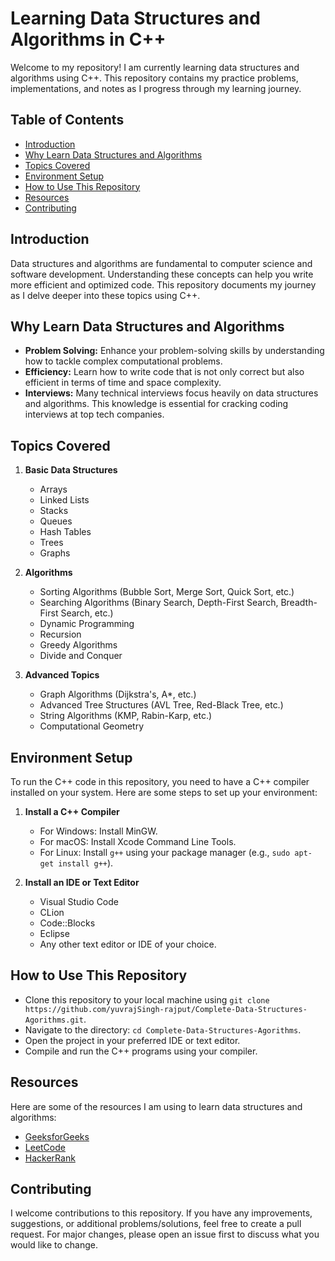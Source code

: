 # Learning Data Structures and Algorithms in C++

Welcome to my repository! I am currently learning data structures and algorithms using C++. This repository contains my practice problems, implementations, and notes as I progress through my learning journey.

## Table of Contents

- [Introduction](#introduction)
- [Why Learn Data Structures and Algorithms](#why-learn-data-structures-and-algorithms)
- [Topics Covered](#topics-covered)
- [Environment Setup](#environment-setup)
- [How to Use This Repository](#how-to-use-this-repository)
- [Resources](#resources)
- [Contributing](#contributing)

## Introduction

Data structures and algorithms are fundamental to computer science and software development. Understanding these concepts can help you write more efficient and optimized code. This repository documents my journey as I delve deeper into these topics using C++.

## Why Learn Data Structures and Algorithms

- **Problem Solving:** Enhance your problem-solving skills by understanding how to tackle complex computational problems.
- **Efficiency:** Learn how to write code that is not only correct but also efficient in terms of time and space complexity.
- **Interviews:** Many technical interviews focus heavily on data structures and algorithms. This knowledge is essential for cracking coding interviews at top tech companies.

## Topics Covered

1. **Basic Data Structures**
    - Arrays
    - Linked Lists
    - Stacks
    - Queues
    - Hash Tables
    - Trees
    - Graphs

2. **Algorithms**
    - Sorting Algorithms (Bubble Sort, Merge Sort, Quick Sort, etc.)
    - Searching Algorithms (Binary Search, Depth-First Search, Breadth-First Search, etc.)
    - Dynamic Programming
    - Recursion
    - Greedy Algorithms
    - Divide and Conquer

3. **Advanced Topics**
    - Graph Algorithms (Dijkstra's, A*, etc.)
    - Advanced Tree Structures (AVL Tree, Red-Black Tree, etc.)
    - String Algorithms (KMP, Rabin-Karp, etc.)
    - Computational Geometry

## Environment Setup

To run the C++ code in this repository, you need to have a C++ compiler installed on your system. Here are some steps to set up your environment:

1. **Install a C++ Compiler**
    - For Windows: Install MinGW.
    - For macOS: Install Xcode Command Line Tools.
    - For Linux: Install `g++` using your package manager (e.g., `sudo apt-get install g++`).

2. **Install an IDE or Text Editor**
    - Visual Studio Code
    - CLion
    - Code::Blocks
    - Eclipse
    - Any other text editor or IDE of your choice.

## How to Use This Repository

- Clone this repository to your local machine using `git clone https://github.com/yuvrajSingh-rajput/Complete-Data-Structures-Agorithms.git`.
- Navigate to the directory: `cd Complete-Data-Structures-Agorithms`.
- Open the project in your preferred IDE or text editor.
- Compile and run the C++ programs using your compiler.

## Resources

Here are some of the resources I am using to learn data structures and algorithms:

- [GeeksforGeeks](https://www.geeksforgeeks.org/)
- [LeetCode](https://leetcode.com/)
- [HackerRank](https://www.hackerrank.com/)

## Contributing

I welcome contributions to this repository. If you have any improvements, suggestions, or additional problems/solutions, feel free to create a pull request. For major changes, please open an issue first to discuss what you would like to change.


